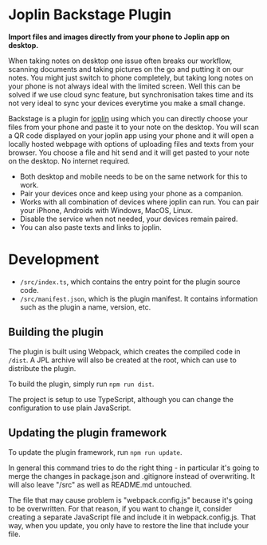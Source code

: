 # Joplin Backstage Plugin

**Import files and images directly from your phone to Joplin app on desktop.**

When taking notes on desktop one issue often breaks our workflow, scanning documents and taking pictures on the go and putting it on our notes. You might just switch to phone completely, but taking long notes on your phone is not always ideal with the limited screen. Well this can be solved if we use cloud sync feature, but synchronisation takes time and its not very ideal to sync your devices everytime you make a small change.

Backstage is a plugin for [joplin](https://github.com/laurent22/joplin) using which you can directly choose your files from your phone and paste it to your note on the desktop. You will scan a QR code displayed on your joplin app using your phone and it will open a locally hosted webpage with options of uploading files and texts from your browser. You choose a file and hit send and it will get pasted to your note on the desktop. No internet required.

- Both desktop and mobile needs to be on the same network for this to work.
- Pair your devices once and keep using your phone as a companion. 
- Works with all combination of devices where joplin can run. You can pair your iPhone, Androids with Windows, MacOS, Linux.
- Disable the service when not needed, your devices remain paired.
- You can also paste texts and links to joplin.

# Development

- `/src/index.ts`, which contains the entry point for the plugin source code.
- `/src/manifest.json`, which is the plugin manifest. It contains information such as the plugin a name, version, etc.

## Building the plugin

The plugin is built using Webpack, which creates the compiled code in `/dist`. A JPL archive will also be created at the root, which can use to distribute the plugin.

To build the plugin, simply run `npm run dist`.

The project is setup to use TypeScript, although you can change the configuration to use plain JavaScript.

## Updating the plugin framework

To update the plugin framework, run `npm run update`.

In general this command tries to do the right thing - in particular it's going to merge the changes in package.json and .gitignore instead of overwriting. It will also leave "/src" as well as README.md untouched.

The file that may cause problem is "webpack.config.js" because it's going to be overwritten. For that reason, if you want to change it, consider creating a separate JavaScript file and include it in webpack.config.js. That way, when you update, you only have to restore the line that include your file.
